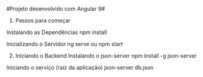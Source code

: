 #Projeto desenvolvido com Angular 9#

1. Passos para começar

Instalando as Dependências
npm install

Inicializando o Servidor
ng serve ou npm start


2. Iniciando o Backend
Instalando o json-server
npm install -g json-server

Iniciando o serviço (raiz da aplicação)
json-server db.json

